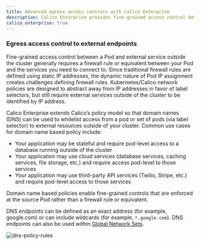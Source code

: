 ```yaml
---
title: Advanced egress access controls with Calico Enterprise
description: Calico Enterprise provides fine-grained access control between a pod and external services outside using DNS.
calico_enterprise: true
---
```


### Egress access control to external endpoints

Fine-grained access control between a Pod and external service outside the cluster generally requires a firewall rule or equivalent between your Pod and the services you need to connect to. Since traditional firewall rules are defined using static IP addresses, the dynamic nature of Pod IP assignment creates challenges defining firewall rules. Kubernetes/Calico network policies are designed to abstract away from IP addresses in favor of label selectors, but still require external services outside of the cluster to be identified by IP address.

Calico Enterprise extends Calico’s policy model so that domain names (DNS) can be used to whitelist access from a pod or set of pods (via label selector) to external resources outside of your cluster. Common use cases for domain name based policy include:

- Your application may be stateful and require pod-level access to a database running outside of the cluster
- Your application may use cloud services (database services, caching services, file storage, etc.) and require access pod-level to those services
- Your application may use third-party API services (Twilio, Stripe, etc.) and require pod-level access to those services

Domain name based policies enable fine-grained controls that are enforced at the source Pod rather than a firewall rule or equivalent.

DNS endpoints can be defined as an exact address (for example, google.com) or can include wildcards (for example, `*.google.com`). DNS endpoints can also be used within [Global Network Sets]({{site.baseurl}}/reference/resources/globalnetworkset).

![dns-policy-rules]({{site.baseurl}}/images/dns-policy-rules.png)
